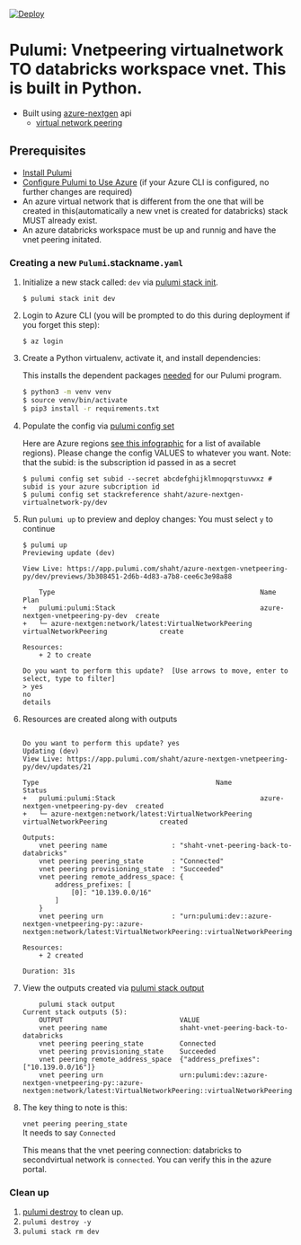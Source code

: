 [![Deploy](https://get.pulumi.com/new/button.svg)](https://app.pulumi.com/new)

# Pulumi:  Vnetpeering virtualnetwork TO databricks workspace vnet. This is built in Python.
* Built using [azure-nextgen](https://www.pulumi.com/docs/reference/pkg/azure-nextgen/) api
    * [virtual network peering](https://www.pulumi.com/docs/reference/pkg/azure-nextgen/databricks/vnetpeering/) 

## Prerequisites

* [Install Pulumi](https://www.pulumi.com/docs/get-started/install/)
* [Configure Pulumi to Use Azure](https://www.pulumi.com/docs/intro/cloud-providers/azure/setup/) (if your Azure CLI is configured, no further changes are required)
* An azure virtual network that is different from the one that will be created in this(automatically a new vnet is created for databricks) stack MUST already exist.
* An azure databricks workspace must be up and runnig and have the vnet peering initated.

### Creating a new `Pulumi`.stackname`.yaml`

1. Initialize a new stack called: `dev` via [pulumi stack init](https://www.pulumi.com/docs/reference/cli/pulumi_stack_init/). 
      ```
      $ pulumi stack init dev
      ```

1. Login to Azure CLI (you will be prompted to do this during deployment if you forget this step):
      ```
      $ az login
      ```

1. Create a Python virtualenv, activate it, and install dependencies:

    This installs the dependent packages [needed](https://www.pulumi.com/docs/intro/concepts/how-pulumi-works/) for our Pulumi program.

    ```bash
    $ python3 -m venv venv
    $ source venv/bin/activate
    $ pip3 install -r requirements.txt
    ```

1. Populate the config via [pulumi config set](https://www.pulumi.com/docs/reference/cli/pulumi_config_set/)

   Here are Azure regions [see this infographic](https://azure.microsoft.com/en-us/global-infrastructure/regions/) for a list of available regions).  Please change the config VALUES to whatever you want.
   Note:  that the subid: is the subscription id passed in as a secret
   ```
   $ pulumi config set subid --secret abcdefghijklmnopqrstuvwxz # subid is your azure subcription id
   $ pulumi config set stackreference shaht/azure-nextgen-virtualnetwork-py/dev

   ```

1. Run `pulumi up` to preview and deploy changes:   You must select `y` to continue
  
    ```
    $ pulumi up
    Previewing update (dev)

    View Live: https://app.pulumi.com/shaht/azure-nextgen-vnetpeering-py/dev/previews/3b308451-2d6b-4d83-a7b8-cee6c3e98a88

        Type                                                   Name                              Plan       
    +   pulumi:pulumi:Stack                                    azure-nextgen-vnetpeering-py-dev  create     
    +   └─ azure-nextgen:network/latest:VirtualNetworkPeering  virtualNetworkPeering             create     
    
    Resources:
        + 2 to create

    Do you want to perform this update?  [Use arrows to move, enter to select, type to filter]
    > yes
    no
    details
    ```
1. Resources are created along with outputs
    ```
    
    Do you want to perform this update? yes
    Updating (dev)
    View Live: https://app.pulumi.com/shaht/azure-nextgen-vnetpeering-py/dev/updates/21

    Type                                            Name
    Status      
    +   pulumi:pulumi:Stack                                    azure-nextgen-vnetpeering-py-dev  created     
    +   └─ azure-nextgen:network/latest:VirtualNetworkPeering  virtualNetworkPeering             created     
    
    Outputs:
        vnet peering name                : "shaht-vnet-peering-back-to-databricks"
        vnet peering peering_state       : "Connected"
        vnet peering provisioning_state  : "Succeeded"
        vnet peering remote_address_space: {
            address_prefixes: [
                [0]: "10.139.0.0/16"
            ]
        }
        vnet peering urn                 : "urn:pulumi:dev::azure-nextgen-vnetpeering-py::azure-nextgen:network/latest:VirtualNetworkPeering::virtualNetworkPeering"

    Resources:
        + 2 created

    Duration: 31s
    ```

1. View the outputs created via [pulumi stack output](https://www.pulumi.com/docs/reference/cli/pulumi_stack_output/)
    ```
        pulumi stack output
    Current stack outputs (5):
        OUTPUT                             VALUE
        vnet peering name                  shaht-vnet-peering-back-to-databricks
        vnet peering peering_state         Connected
        vnet peering provisioning_state    Succeeded
        vnet peering remote_address_space  {"address_prefixes":["10.139.0.0/16"]}
        vnet peering urn                   urn:pulumi:dev::azure-nextgen-vnetpeering-py::azure-nextgen:network/latest:VirtualNetworkPeering::virtualNetworkPeering
    ```

1. The key thing to note is this:

    `vnet peering peering_state`         
    It needs to say `Connected`
    
    This means that the vnet peering connection:
    databricks to secondvirtual network is `connected`.  You can verify this in the azure portal.
    
### Clean up
 1. [pulumi destroy](https://www.pulumi.com/docs/reference/cli/pulumi_destroy/) to clean up.
 1. `pulumi destroy -y`   
 1. `pulumi stack rm dev`